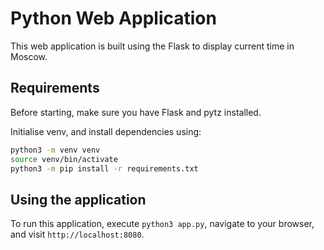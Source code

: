 # Python Web Application

This web application is built using the Flask to display current time in Moscow.

## Requirements

Before starting, make sure you have Flask and pytz installed. 

Initialise venv, and install dependencies using:

```bash
python3 -m venv venv
source venv/bin/activate
python3 -m pip install -r requirements.txt
```

## Using the application

To run this application, execute `python3 app.py`, navigate to your browser, and visit `http://localhost:8080`.

